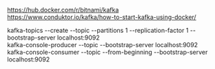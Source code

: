 https://hub.docker.com/r/bitnami/kafka
https://www.conduktor.io/kafka/how-to-start-kafka-using-docker/



kafka-topics --create --topic <topic-name> --partitions 1 --replication-factor 1 --bootstrap-server localhost:9092
<br>
kafka-console-producer --topic <topic-name> --bootstrap-server localhost:9092
<br>
kafka-console-consumer --topic <topic-name> --from-beginning --bootstrap-server localhost:9092


